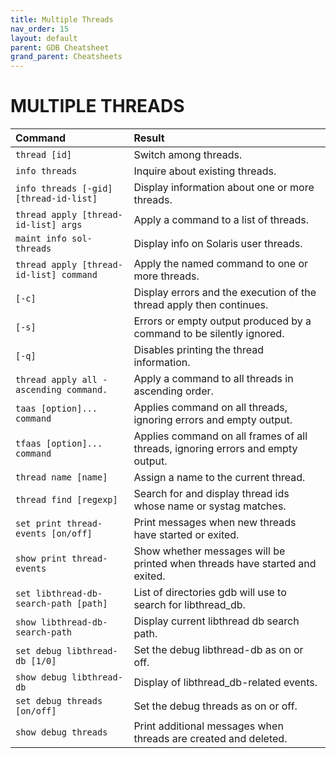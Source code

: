 ```yaml
---
title: Multiple Threads
nav_order: 15
layout: default
parent: GDB Cheatsheet
grand_parent: Cheatsheets
---
```


# **MULTIPLE THREADS**

| Command                                 | Result                                                                          |
| :-------------------------------------- | :------------------------------------------------------------------------------ |
| `thread [id]`                           | Switch among threads.                                                           |
| `info threads`                          | Inquire about existing threads.                                                 |
| `info threads [-gid] [thread-id-list]`  | Display information about one or more threads.                                  |
| `thread apply [thread-id-list] args`    | Apply a command to a list of threads.                                           |
| `maint info sol-threads`                | Display info on Solaris user threads.                                           |
| `thread apply [thread-id-list] command` | Apply the named command to one or more threads.                                 |
| `[-c]`                                  | Display errors and the execution of the thread apply then continues.            |
| `[-s]`                                  | Errors or empty output produced by a command to be silently ignored.            |
| `[-q]`                                  | Disables printing the thread information.                                       |
| `thread apply all -ascending command.`  | Apply a command to all threads in ascending order.                              |
| `taas [option]... command`              | Applies command on all threads, ignoring errors and empty output.               |
| `tfaas [option]... command`             | Applies command on all frames of all threads, ignoring errors and empty output. |
| `thread name [name]`                    | Assign a name to the current thread.                                            |
| `thread find [regexp]`                  | Search for and display thread ids whose name or systag matches.                 |
| `set print thread-events [on/off]`      | Print messages when new threads have started or exited.                         |
| `show print thread-events`              | Show whether messages will be printed when threads have started and exited.     |
| `set libthread-db-search-path [path]`   | List of directories gdb will use to search for libthread_db.                    |
| `show libthread-db-search-path`         | Display current libthread db search path.                                       |
| `set debug libthread-db [1/0]`          | Set the debug libthread-db as on or off.                                        |
| `show debug libthread-db`               | Display of libthread_db-related events.                                         |
| `set debug threads [on/off]`            | Set the debug threads as on or off.                                             |
| `show debug threads`                    | Print additional messages when threads are created and deleted.                 |